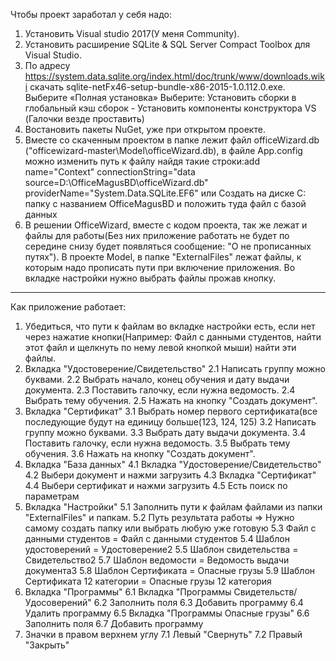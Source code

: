Чтобы проект заработал у себя надо:
1. Установить Visual studio 2017(У меня Community).
2. Установить расширение SQLite & SQL Server Compact Toolbox для Visual Studio.
3. По адресу https://system.data.sqlite.org/index.html/doc/trunk/www/downloads.wiki скачать sqlite-netFx46-setup-bundle-x86-2015-1.0.112.0.exe.
Выберите «Полная установка»
Выберите: Установить сборки в глобальный кэш сборок - Установить компоненты конструктора VS
(Галочки везде проставить)
4. Востановить пакеты NuGet, уже при открытом проекте.
5. Вместе со скаченным проектом в папке лежит файл officeWizard.db ("officewizard-master\Model\officeWizard.db),
в файле App.config можно изменить путь к файлу найдя такие строки:add name="Context" connectionString="data source=D:\OfficeMagusBD\officeWizard.db" providerName="System.Data.SQLite.EF6"
  или Создать на диске C: папку c названием OfficeMagusBD и положить туда файл с базой данных
6. В решении OfficeWizard, вместе с кодом проекта, так же лежат и файлы для работы(Без них приложение работать не будет по середине снизу будет появляться сообщение: 
"О не прописанных путях").
В проекте Model, в папке "ExternalFiles" лежат файлы, к которым надо прописать пути при включение приложения. 
Во вкладке настройки нужно выбрать файлы прожав кнопку.
--------------------------------------------------------------------------------------

Как приложение работает:
1. Убедиться, что пути к файлам во вкладке настройки есть, если нет через нажатие кнопки(Например: Файл с данными студентов, найти этот файл и щелкнуть по нему левой кнопкой мыши)
найти эти файлы.
2. Вкладка "Удостоверение/Свидетельство" 
    2.1 Написать группу можно буквами.
    2.2 Выбрать начало, конец обучения и дату выдачи документа.
    2.3 Поставить галочку, если нужна ведомость.
    2.4 Выбрать тему обучения.
    2.5 Нажать на кнопку "Создать документ".
3. Вкладка "Сертификат"
    3.1 Выбрать номер первого сертификата(все последующие будут на единицу больше(123, 124, 125)
    3.2 Написать группу можно буквами.
    3.3 Выбрать дату выдачи документа.
    3.4 Поставить галочку, если нужна ведомость.
    3.5 Выбрать тему обучения.
    3.6 Нажать на кнопку "Создать документ".
4. Вкладка "База данных"
    4.1 Вкладка "Удостоверение/Свидетельство"
    4.2 Выбери документ и нажми загрузить
    4.3 Вкладка "Сертификат"
    4.4 Выбери сертификат и нажми загрузить
    4.5 Есть поиск по параметрам
5. Вкладка "Настройки"
    5.1 Заполнить пути к файлам файлами из папки "ExternalFiles" и папкам.
    5.2 Путь результата работы => Нужно самому создать папку или выбрать любую уже готовую
    5.3 Файл с данными студентов = Файл с данными студентов
    5.4 Шаблон удостоверений = Удостоверение2
    5.5 Шаблон свидетельства = Свидетельство2
    5.7 Шаблон ведомости = Ведомость выдачи документа3
    5.8 Шаблон Сертификата = Опасные грузы
    5.9 Шаблон Сертификата 12 категории = Опасные грузы 12 категория
6. Вкладка "Программы"
    6.1 Вкладка "Программы Cвидетельств/Удосоверений"
    6.2 Заполнить поля
    6.3 Добавить программу
    6.4 Удалить программу
    6.5 Вкладка "Программы Опасные грузы"
    6.6 Заполнить поля
    6.7 Добавить программу
7. Значки в правом верхнем углу
    7.1 Левый "Свернуть"
    7.2 Правый "Закрыть"